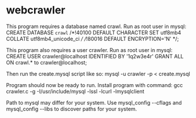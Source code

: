 # webcrawler
This program requires a database named crawl. Run as root user in mysql:
CREATE DATABASE `crawl` /*!40100 DEFAULT CHARACTER SET utf8mb4 COLLATE utf8mb4_unicode_ci */ /*!80016 DEFAULT ENCRYPTION='N' */;

This program also requires a user crawler. Run as root user in mysql:
CREATE USER crawler@localhost IDENTIFIED BY '1q2w3e4r'
GRANT ALL ON crawl.* to crawler@localhost;

Then run the create.mysql script like so:
mysql -u crawler -p < create.mysql

Program should now be ready to run.
Install program with command:
gcc crawler.c -g -I/usr/include/mysql -lssl -lcurl -lmysqlclient

Path to mysql may differ for your system. Use mysql_config --cflags and mysql_config --libs to discover paths for your system.
